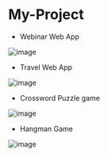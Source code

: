 # My-Project

- Webinar Web App

![image](https://user-images.githubusercontent.com/90941723/157417335-a6e59dde-8f2e-4dd3-8b41-eeb47402d0e3.png)

- Travel Web App

![image](https://user-images.githubusercontent.com/90941723/157419060-16eb12e8-a75f-477a-8e2a-57e0608fbee2.png)

- Crossword Puzzle game

![image](https://user-images.githubusercontent.com/90941723/157419246-3f75d45d-57de-411b-a578-1cae1974b5d8.png)

- Hangman Game

![image](https://user-images.githubusercontent.com/90941723/157418139-9d573d38-3db0-49c4-974c-a17da9355e1c.png)




